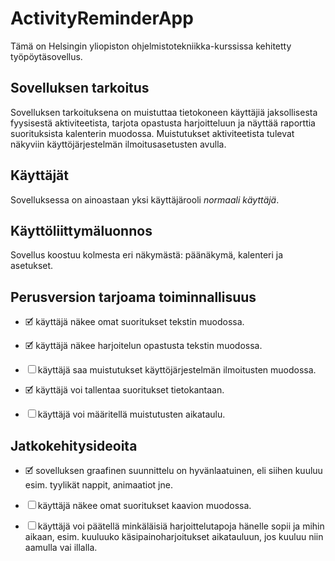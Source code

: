 # ActivityReminderApp

Tämä on Helsingin yliopiston ohjelmistotekniikka-kurssissa kehitetty työpöytäsovellus.

## Sovelluksen tarkoitus

Sovelluksen tarkoituksena on muistuttaa tietokoneen käyttäjiä jaksollisesta fyysisestä aktiviteetista, tarjota opastusta harjoitteluun ja näyttää raporttia suorituksista kalenterin muodossa. Muistutukset aktiviteetista tulevat näkyviin käyttöjärjestelmän ilmoitusasetusten avulla.

## Käyttäjät

Sovelluksessa on ainoastaan yksi käyttäjärooli *normaali käyttäjä*.

## Käyttöliittymäluonnos

Sovellus koostuu kolmesta eri näkymästä: päänäkymä, kalenteri ja asetukset.

## Perusversion tarjoama toiminnallisuus

- 🗹 käyttäjä näkee omat suoritukset tekstin muodossa. 

- 🗹 käyttäjä näkee harjoitelun opastusta tekstin muodossa.  

- ☐ käyttäjä saa muistutukset käyttöjärjestelmän ilmoitusten muodossa.

- 🗹 käyttäjä voi tallentaa suoritukset tietokantaan.

- ☐ käyttäjä voi määritellä muistutusten aikataulu.


## Jatkokehitysideoita

- 🗹 sovelluksen graafinen suunnittelu on hyvänlaatuinen, eli siihen kuuluu esim. tyylikät nappit, animaatiot jne.

- ☐ käyttäjä näkee omat suoritukset kaavion muodossa.

- ☐ käyttäjä voi päätellä minkäläisiä harjoittelutapoja hänelle sopii ja mihin aikaan, esim. kuuluuko käsipainoharjoitukset aikatauluun, jos kuuluu niin aamulla vai illalla. 
